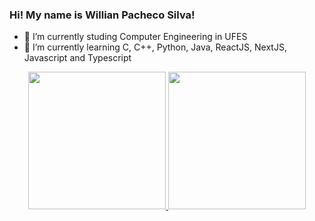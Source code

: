 ### Hi! My name is Willian Pacheco Silva!

- 🔭 I’m currently studing Computer Engineering in UFES
- 🌱 I’m currently learning C, C++, Python, Java, ReactJS, NextJS, Javascript and Typescript

<div align="center">
<a href="https://github.com/willianps31">
<img height="220em" src="https://github-readme-stats.vercel.app/api/top-langs/?username=willianps31&layout=compact&langs_count=25&theme=github_dark"/>
  <img height="220em" src="https://github-readme-stats.vercel.app/api?username=willianps31&show_icons=true&theme=github_dark&include_all_commits=true&count_private=true"/>
</div>

<!-- 
  Theme names: https://github.com/anuraghazra/github-readme-stats/blob/master/themes/README.md
-->
